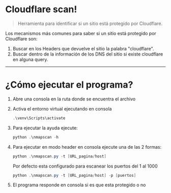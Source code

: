 # Cloudflare scan!

> Herramienta para identificar si un sitio está protegido por Cloudflare.

Los mecanismos más comunes para saber si un sitio está protegido por Cloudflare son:

1. Buscar en los Headers que devuelve el sitio la palabra "cloudflare".
2. Buscar dentro de la información de  los DNS del sitio si existe cloudflare en alguna query.



-------

# ¿Cómo ejecutar el programa?

1. Abre una consola en la ruta donde se encuentra el archivo

2. Activa el entorno virtual ejecutando en consola 
	`````powershell
	.\venv\Scripts\activate
	`````
	
3. Para ejecutar la ayuda ejecute:

   ````powershell
   python .\nmapscan -h
   ````
   
4. Para ejecutar en modo header en consola ejecute una de las 2 formas: 
   ````powershell
   python .\nmapscan.py -t [URL_pagina/host]
   ````
   Por defecto esta configurado para escanear los puertos del 1 al 1000
   
      ````powershell
   python .\nmapscan.py -t [URL_pagina/host] -p [puertos]
      ````

5. El programa responde en consola si es que esta protegido o no
